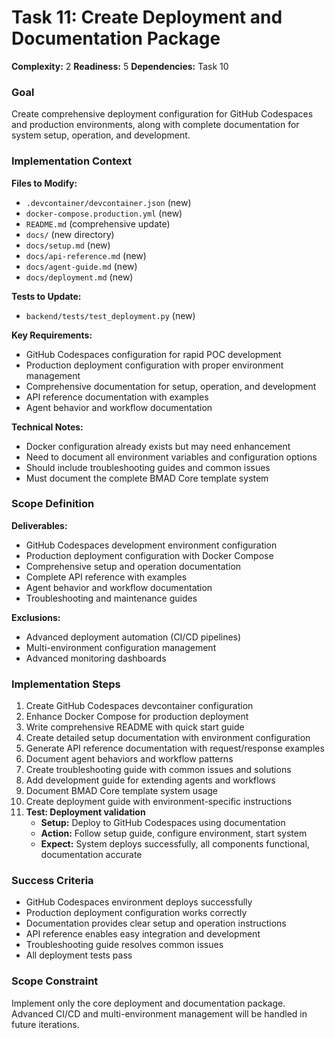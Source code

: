 # Task 11: Create Deployment and Documentation Package

**Complexity:** 2
**Readiness:** 5
**Dependencies:** Task 10

### Goal

Create comprehensive deployment configuration for GitHub Codespaces and production environments, along with complete documentation for system setup, operation, and development.

### Implementation Context

**Files to Modify:**

- `.devcontainer/devcontainer.json` (new)
- `docker-compose.production.yml` (new)
- `README.md` (comprehensive update)
- `docs/` (new directory)
- `docs/setup.md` (new)
- `docs/api-reference.md` (new)
- `docs/agent-guide.md` (new)
- `docs/deployment.md` (new)

**Tests to Update:**

- `backend/tests/test_deployment.py` (new)

**Key Requirements:**

- GitHub Codespaces configuration for rapid POC development
- Production deployment configuration with proper environment management
- Comprehensive documentation for setup, operation, and development
- API reference documentation with examples
- Agent behavior and workflow documentation

**Technical Notes:**

- Docker configuration already exists but may need enhancement
- Need to document all environment variables and configuration options
- Should include troubleshooting guides and common issues
- Must document the complete BMAD Core template system

### Scope Definition

**Deliverables:**

- GitHub Codespaces development environment configuration
- Production deployment configuration with Docker Compose
- Comprehensive setup and operation documentation
- Complete API reference with examples
- Agent behavior and workflow documentation
- Troubleshooting and maintenance guides

**Exclusions:**

- Advanced deployment automation (CI/CD pipelines)
- Multi-environment configuration management
- Advanced monitoring dashboards

### Implementation Steps

1. Create GitHub Codespaces devcontainer configuration
2. Enhance Docker Compose for production deployment
3. Write comprehensive README with quick start guide
4. Create detailed setup documentation with environment configuration
5. Generate API reference documentation with request/response examples
6. Document agent behaviors and workflow patterns
7. Create troubleshooting guide with common issues and solutions
8. Add development guide for extending agents and workflows
9. Document BMAD Core template system usage
10. Create deployment guide with environment-specific instructions
11. **Test: Deployment validation**
    - **Setup:** Deploy to GitHub Codespaces using documentation
    - **Action:** Follow setup guide, configure environment, start system
    - **Expect:** System deploys successfully, all components functional, documentation accurate

### Success Criteria

- GitHub Codespaces environment deploys successfully
- Production deployment configuration works correctly
- Documentation provides clear setup and operation instructions
- API reference enables easy integration and development
- Troubleshooting guide resolves common issues
- All deployment tests pass

### Scope Constraint

Implement only the core deployment and documentation package. Advanced CI/CD and multi-environment management will be handled in future iterations.
